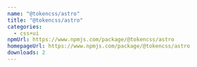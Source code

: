 ```yaml
---
name: "@tokencss/astro"
title: "@tokencss/astro"
categories:
  - css+ui
npmUrl: https://www.npmjs.com/package/@tokencss/astro
homepageUrl: https://www.npmjs.com/package/@tokencss/astro
downloads: 2
---
```

